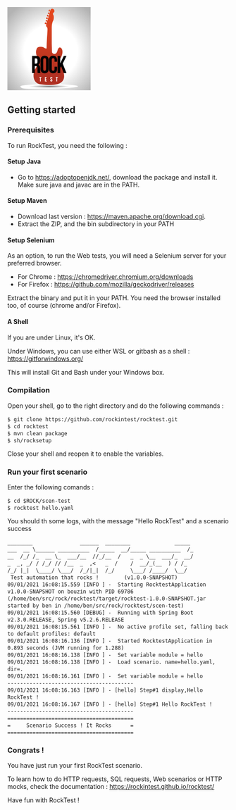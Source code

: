 ![rocktest.png](rocktest.png)

## Getting started

### Prerequisites

To run RockTest, you need the following :

#### Setup Java

- Go to https://adoptopenjdk.net/, download the package and install it. Make sure java and javac are in the PATH.

#### Setup Maven

- Download last version : https://maven.apache.org/download.cgi.
- Extract the ZIP, and the bin subdirectory in your PATH

#### Setup Selenium

As an option, to run the Web tests, you will need a Selenium server for your preferred browser.
- For Chrome : https://chromedriver.chromium.org/downloads
- For Firefox : https://github.com/mozilla/geckodriver/releases

Extract the binary and put it in your PATH.
You need the browser installed too, of course (chrome and/or Firefox).

#### A Shell

If you are under Linux, it's OK.

Under Windows, you can use either WSL or gitbash as a shell : https://gitforwindows.org/

This will install Git and Bash under your Windows box.

### Compilation

Open your shell, go to the right directory and do the following commands :

    $ git clone https://github.com/rockintest/rocktest.git
    $ cd rocktest
    $ mvn clean package
    $ sh/rocksetup

Close your shell and reopen it to enable the variables.

### Run your first scenario

Enter the following comands :

    $ cd $ROCK/scen-test
    $ rocktest hello.yaml

You should th some logs, with the message "Hello RockTest" and a scenario success

```
________               ______  ________              _____
___  __ \______ __________  /_____  __/_____ __________  /_
__  /_/ /_  __ \_  ___/__  //_/__  /   _  _ \__  ___/_  __/
_  _, _/ / /_/ // /__  _  ,<   _  /    /  __/_(__  ) / /_
/_/ |_|  \____/ \___/  /_/|_|  /_/     \___/ /____/  \__/
 Test automation that rocks !        (v1.0.0-SNAPSHOT)
09/01/2021 16:08:15.559 [INFO ] -  Starting RocktestApplication v1.0.0-SNAPSHOT on bouzin with PID 69786 (/home/ben/src/rock/rocktest/target/rocktest-1.0.0-SNAPSHOT.jar started by ben in /home/ben/src/rock/rocktest/scen-test)
09/01/2021 16:08:15.560 [DEBUG] -  Running with Spring Boot v2.3.0.RELEASE, Spring v5.2.6.RELEASE
09/01/2021 16:08:15.561 [INFO ] -  No active profile set, falling back to default profiles: default
09/01/2021 16:08:16.136 [INFO ] -  Started RocktestApplication in 0.893 seconds (JVM running for 1.288)
09/01/2021 16:08:16.138 [INFO ] -  Set variable module = hello
09/01/2021 16:08:16.138 [INFO ] -  Load scenario. name=hello.yaml, dir=.
09/01/2021 16:08:16.161 [INFO ] -  Set variable module = hello
----------------------------------------
09/01/2021 16:08:16.163 [INFO ] - [hello] Step#1 display,Hello RockTest !
09/01/2021 16:08:16.167 [INFO ] - [hello] Step#1 Hello RockTest !
----------------------------------------
========================================
=     Scenario Success ! It Rocks      =
========================================
```

### Congrats !

You have just run your first RockTest scenario.

To learn how to do HTTP requests, SQL requests, Web scenarios or HTTP mocks, check the documentation : https://rockintest.github.io/rocktest/

Have fun with RockTest !
